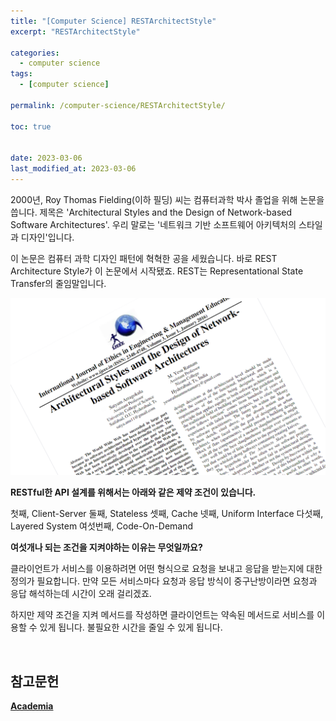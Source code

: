 ```yaml
---
title: "[Computer Science] RESTArchitectStyle"
excerpt: "RESTArchitectStyle"

categories:
  - computer science
tags:
  - [computer science]

permalink: /computer-science/RESTArchitectStyle/

toc: true


date: 2023-03-06
last_modified_at: 2023-03-06
---
```


2000년, Roy Thomas Fielding(이하 필딩) 씨는 컴퓨터과학 박사 졸업을 위해 논문을 씁니다. 제목은 'Architectural Styles and the Design of Network-based Software Architectures'. 우리 말로는 '네트워크 기반 소프트웨어 아키텍처의 스타일과 디자인'입니다.

이 논문은 컴퓨터 과학 디자인 패턴에 혁혁한 공을 세웠습니다. 바로 REST Architecture Style가 이 논문에서 시작됐죠. REST는 Representational State Transfer의 줄임말입니다.

![RESTArchitectStyle](/assets/images/posts_img/RESTArchitectStyle.png)

**RESTful한 API 설계를 위해서는 아래와 같은 제약 조건이 있습니다.**

첫째, Client-Server
둘째, Stateless
셋째, Cache
넷째, Uniform Interface
다섯째, Layered System
여섯번째, Code-On-Demand

**여섯개나 되는 조건을 지켜야하는 이유는 무엇일까요?**

클라이언트가 서비스를 이용하려면 어떤 형식으로 요청을 보내고 응답을 받는지에 대한 정의가 필요합니다. 만약 모든 서비스마다 요청과 응답 방식이 중구난방이라면 요청과 응답 해석하는데 시간이 오래 걸리겠죠.

하지만 제약 조건을 지켜 메서드를 작성하면 클라이언트는 약속된 메서드로 서비스를 이용할 수 있게 됩니다. 불필요한 시간을 줄일 수 있게 됩니다.

<br>

## 참고문헌

[**Academia**](https://www.academia.edu/)
